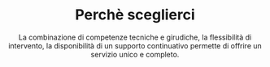 ---
title: Perchè sceglierci
subtitle: "La combinazione di competenze tecniche e girudiche, la flessibilità di intervento, la disponibilità di un supporto continuativo permette di offrire un servizio unico e completo."
image_path: perche-sceglierci.svg
image_alt: "Persona che fluttua che guarda un computer portatile anch'esso fluttuante e attorno una lampadina gigante e dei fogli, tutti fluttuanti"
order: 2
---